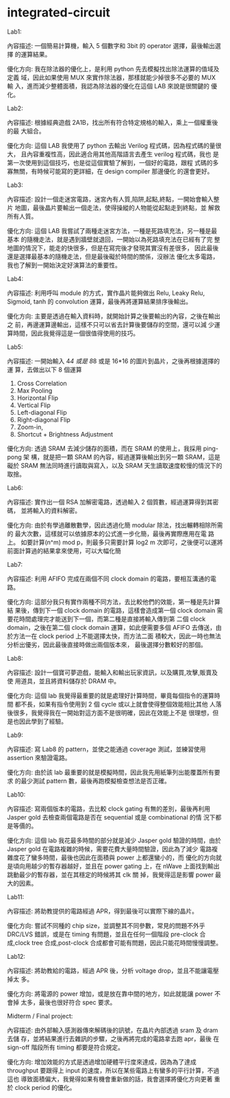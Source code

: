 # integrated-circuit
Lab1:

內容描述:
一個簡易計算機，輸入 5 個數字和 3bit 的 operator 選擇，最後輸出選擇
的運算結果。

優化方向:
我在除法器的優化上，是利用 python 先去模擬找出除法運算的值域及定義
域，因此如果使用 MUX 來實作除法器，那樣就能少掉很多不必要的 MUX 輸
入，進而減少整體面積，我認為除法器的優化在這個 LAB 來說是很關鍵的
優化。



Lab2:

內容描述:
根據經典遊戲 2A1B，找出所有符合特定規格的輸入，乘上一個權重後的最
大組合。

優化方向:
這個 LAB 我使用了 python 去輸出 Verilog 程式碼，因為程式碼的量很大，
且內容重複性高，因此適合用其他高階語言去產生 verilog 程式碼，我也
是第一次使用到這個技巧，也是從這個實驗了解到，一個好的電路，跟程
式碼的多寡無關，有時候可能寫的更詳細，在 design compiler 那邊優化
的還會更好。



Lab3:

內容描述:
設計一個走迷宮電路，迷宮內有人質,陷阱,起點,終點，一開始會輸入整片
地圖，最後晶片要輸出一個走法，使得操縱的人物能從起點走到終點，並
解救所有人質。

優化方向:
這個 LAB 我嘗試了兩種走迷宮方法，一種是死路填充法，另一種是最基本
的隨機走法，就是遇到牆壁就退回，一開始以為死路填充法在已經有了完
整地圖的情況下，能走的快很多，但是在寫完後才發現其實沒有差很多，
因此最後還是選擇最基本的隨機走法，但是最後礙於時間的關係，沒辦法
優化太多電路，我也了解到一開始決定好演算法的重要性。



Lab4:

內容描述:
利用呼叫 module 的方式，實作晶片能夠做出 Relu, Leaky Relu, Sigmoid,
tanh 的 convolution 運算，最後再將運算結果排序後輸出。

優化方向:
主要是透過在輸入資料時，就開始計算之後要輸出的內容，之後在輸出之
前，再邊運算邊輸出，這樣不只可以省去計算後要儲存的空間，還可以減
少運算時間，因此我覺得這是一個很值得使用的技巧。



Lab5:

內容描述:
一開始輸入 4*4 或是 8*8 或是 16*16 的圖片到晶片，之後再根據選擇的運
算，去做出以下 8 個運算
1. Cross Correlation
2. Max Pooling
3. Horizontal Flip
4. Vertical Flip
5. Left-diagonal Flip
6. Right-diagonal Flip
7. Zoom-in,
8. Shortcut + Brightness Adjustment

優化方向:
透過 SRAM 去減少儲存的面積，而在 SRAM 的使用上，我採用 ping-pong 架
構，就是把一顆 SRAM 的內容，經過運算後輸出到另一顆 SRAM，這是礙於
SRAM 無法同時進行讀取與寫入，以及 SRAM 天生讀取速度較慢的情況下的
取捨。



Lab6:

內容描述:
實作出一個 RSA 加解密電路，透過輸入 2 個質數，經過運算得到其密碼，
並將輸入的資料解密。

優化方向:
由於有學過離散數學，因此透過化簡 modular 除法，找出輾轉相除所需的
最大次數，這樣就可以依據原本的公式進一步化簡，最後再實際應用在電
路上。
如要計算(n^m) mod p，則最多只需要計算 log2 m 次即可，之後便可以運將
前面計算過的結果拿來使用，可以大幅化簡



Lab7:

內容描述:
利用 AFIFO 完成在兩個不同 clock domain 的電路，要相互溝通的電路。

優化方向:
這部分我只有實作兩種不同方法，去比較他們的效能，第一種是先計算結
果後，傳到下一個 clock domain 的電路，這樣會造成第一個 clock
domain 需要花時間處理完才能送到下一個，而第二種是直接將輸入傳到第
二個 clock domain，之後在第二個 clock domain 運算，如此便需要多個
AFIFO 去傳送，由於方法一在 clock period 上不能選擇太快，而方法二面
積較大，因此一時也無法分析出優劣，因此最後直接時做出兩個版本來，
最後選擇分數較好的那個。



Lab8:

內容描述:
設計一個寶可夢遊戲，能輸入和輸出玩家資訊，以及購買,攻擊,販賣及使
用道具，並且將資料儲存於 DRAM 中。

優化方向:
這個 lab 我覺得最重要的就是處理好計算時間，畢竟每個指令的運算時間
都不長，如果有指令使用到 2 個 cycle 或以上就會使得整個效能相比其他
人落後很多，我覺得我在一開始對這方面不是很明確，因此在效能上不是
很理想，但是也因此學到了經驗。



Lab9:

內容描述:
寫 Lab8 的 pattern，並使之能通過 coverage 測試，並練習使用 assertion
來驗證電路。

優化方向:
由於該 lab 最重要的就是模擬時間，因此我先用紙筆列出能覆蓋所有要求
的最少測試 pattern 數，最後再跑模擬檢查想法是否正確。



Lab10:

內容描述:
寫兩個版本的電路，去比較 clock gating 有無的差別，最後再利用
Jasper gold 去檢查兩個電路是否在 sequential 或是 combinational 的情
況下都是等價的。

優化方向:
這個 lab 我花最多時間的部分就是減少 Jasper gold 驗證的時間，由於
Jasper gold 在電路複雜的時候，需要花費大量時間驗證，因此為了減少
電路複雜度花了蠻多時間，最後也因此在面積與 power 上都還蠻小的，而
優化的方向就是頃向用越少的暫存器越好，並且在 power gating 上，在
nWave 上面找到輸出跳動最少的暫存器，並在其穩定的時候將其 clk 關
掉，我覺得這是影響 power 最大的因素。



Lab11:

內容描述:
將助教提供的電路經過 APR，得到最後可以實際下線的晶片。

優化方向:
嘗試不同種的 chip size，並調整其不同參數，常見的問題不外乎 DRC/LVS
錯誤，或是在 timing 有問題，並且在任何一個階段 pre-clock 合成,clock
tree 合成,post-clock 合成都會可能有問題，因此只能花時間慢慢調整。



Lab12:

內容描述:
將助教給的電路，經過 APR 後，分析 voltage drop，並且不能讓電壓掉太
多。

優化方向:
將電源的 power 增加，或是放在靠中間的地方，如此就能讓 power 不會掉
太多，最後也很好符合 spec 要求。



Midterm / Final project:

內容描述:
由外部輸入感測器傳來解碼後的訊號，在晶片內部透過 sram 及 dram 去儲
存，並將結果進行去雜訊的步驟，之後再將完成的電路拿去跑 apr，最後
在 sign-off 階段所有 timing 都要是符合規定。

優化方向:
增加效能的方式是透過增加硬體平行度來達成，因為為了達成 throughput
要跟得上 input 的速度，所以在某些電路上有蠻多的平行計算，不過這也
導致面積偏大，我覺得如果有機會重新做的話，我會選擇將優化方向更著
重於 clock period 的優化。

